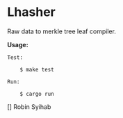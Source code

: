 # Lhasher

Raw data to merkle tree leaf compiler.

**Usage:**

```
Test:

    $ make test

Run:

    $ cargo run
```

[] Robin Syihab



